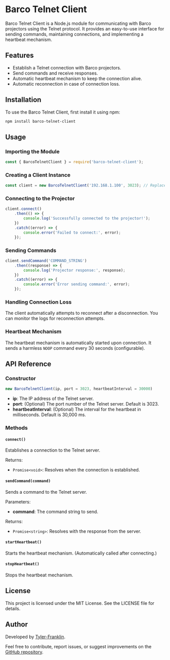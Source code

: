 # Barco Telnet Client

Barco Telnet Client is a Node.js module for communicating with Barco projectors using the Telnet protocol. It provides an easy-to-use interface for sending commands, maintaining connections, and implementing a heartbeat mechanism.

## Features

- Establish a Telnet connection with Barco projectors.
- Send commands and receive responses.
- Automatic heartbeat mechanism to keep the connection alive.
- Automatic reconnection in case of connection loss.

## Installation

To use the Barco Telnet Client, first install it using npm:

```bash
npm install barco-telnet-client
```

## Usage

### Importing the Module

```javascript
const { BarcoTelnetClient } = require('barco-telnet-client');
```

### Creating a Client Instance

```javascript
const client = new BarcoTelnetClient('192.168.1.100', 3023); // Replace with your projector's IP and port
```

### Connecting to the Projector

```javascript
client.connect()
    .then(() => {
        console.log('Successfully connected to the projector!');
    })
    .catch((error) => {
        console.error('Failed to connect:', error);
    });
```

### Sending Commands

```javascript
client.sendCommand('COMMAND_STRING')
    .then((response) => {
        console.log('Projector response:', response);
    })
    .catch((error) => {
        console.error('Error sending command:', error);
    });
```

### Handling Connection Loss

The client automatically attempts to reconnect after a disconnection. You can monitor the logs for reconnection attempts.

### Heartbeat Mechanism

The heartbeat mechanism is automatically started upon connection. It sends a harmless `NOOP` command every 30 seconds (configurable).

## API Reference

### Constructor

```javascript
new BarcoTelnetClient(ip, port = 3023, heartbeatInterval = 30000)
```

- **ip**: The IP address of the Telnet server.
- **port**: (Optional) The port number of the Telnet server. Default is 3023.
- **heartbeatInterval**: (Optional) The interval for the heartbeat in milliseconds. Default is 30,000 ms.

### Methods

#### `connect()`

Establishes a connection to the Telnet server.

Returns:

- `Promise<void>`: Resolves when the connection is established.

#### `sendCommand(command)`

Sends a command to the Telnet server.

Parameters:

- **command**: The command string to send.

Returns:

- `Promise<string>`: Resolves with the response from the server.

#### `startHeartbeat()`

Starts the heartbeat mechanism. (Automatically called after connecting.)

#### `stopHeartbeat()`

Stops the heartbeat mechanism.

## License

This project is licensed under the MIT License. See the LICENSE file for details.

## Author

Developed by [Tyler-Franklin](https://github.com/Tyler-Franklin).

Feel free to contribute, report issues, or suggest improvements on the [GitHub repository](https://github.com/Tyler-Franklin/barco-telnet-client).
